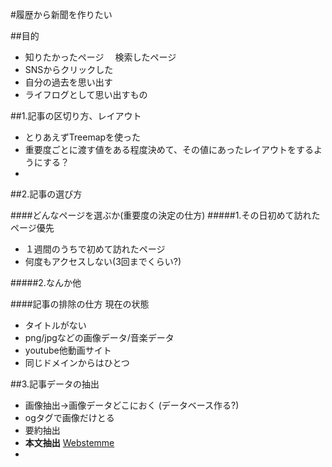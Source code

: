 #履歴から新聞を作りたい

##目的
* 知りたかったページ 　検索したページ
* SNSからクリックした
* 自分の過去を思い出す
* ライフログとして思い出すもの

##1.記事の区切り方、レイアウト
* とりあえずTreemapを使った
* 重要度ごとに渡す値をある程度決めて、その値にあったレイアウトをするようにする？
* 


##2.記事の選び方

####どんなページを選ぶか(重要度の決定の仕方)
#####1.その日初めて訪れたページ優先
* １週間のうちで初めて訪れたページ
* 何度もアクセスしない(3回までくらい?)

#####2.なんか他


####記事の排除の仕方  現在の状態
* タイトルがない
* png/jpgなどの画像データ/音楽データ
* youtube他動画サイト
* 同じドメインからはひとつ

##3.記事データの抽出
* 画像抽出->画像データどこにおく (データベース作る?)
* ogタグで画像だけとる
* 要約抽出
* **本文抽出** 
	[Webstemme](http://www.unixuser.org/~euske/python/webstemmer/index-j.html)
* 


